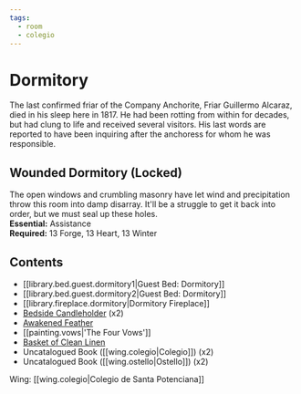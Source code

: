 ```yaml
---
tags:
  - room
  - colegio
---
```

# Dormitory  
The last confirmed friar of the Company Anchorite, Friar Guillermo Alcaraz, died in his sleep here in 1817. He had been rotting from within for decades, but had clung to life and received several visitors. His last words are reported to have been inquiring after the anchoress for whom he was responsible.  
## Wounded Dormitory (Locked)  
The open windows and crumbling masonry have let wind and precipitation throw this room into damp disarray. It'll be a struggle to get it back into order, but we must seal up these holes.  
**Essential:** Assistance  
**Required:** 13 Forge, 13 Heart, 13 Winter  
## Contents  
- [[library.bed.guest.dormitory1|Guest Bed: Dormitory]] 
- [[library.bed.guest.dormitory2|Guest Bed: Dormitory]]
- [[library.fireplace.dormitory|Dormitory Fireplace]]
- [Bedside Candleholder](https://uadaf.theevilroot.xyz/rowenarium/element/candle.bedside) (x2)
- [Awakened Feather](https://uadaf.theevilroot.xyz/rowenarium/element/awakened.feather)
- [[painting.vows|'The Four Vows']]  
- [Basket of Clean Linen](https://uadaf.theevilroot.xyz/rowenarium/element/basket.linen)
- Uncatalogued Book ([[wing.colegio|Colegio]]) (x2)  
- Uncatalogued Book ([[wing.ostello|Ostello]]) (x2)

Wing: [[wing.colegio|Colegio de Santa Potenciana]]